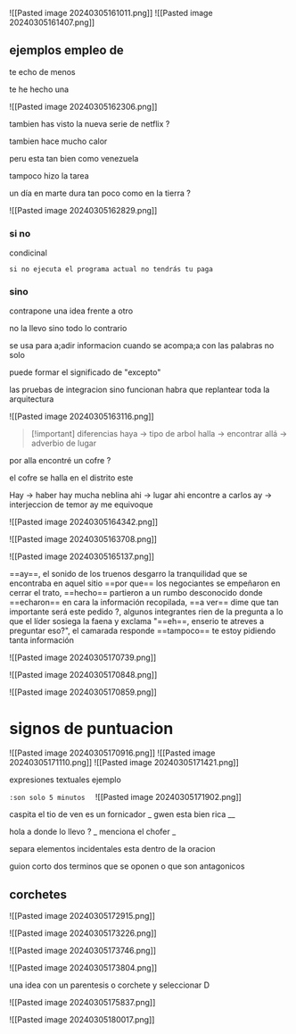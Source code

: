 ![[Pasted image 20240305161011.png]]
![[Pasted image 20240305161407.png]]

## ejemplos empleo de 

te echo de menos 


te he hecho una 

![[Pasted image 20240305162306.png]]


tambien has visto la nueva serie de netflix ?

tambien hace mucho calor 

peru esta tan bien como venezuela



tampoco hizo la tarea 

un día en marte dura tan poco como en la tierra ?

![[Pasted image 20240305162829.png]]

### si no 
condicinal


`si no ejecuta el programa actual no tendrás tu paga `
### sino

contrapone una idea frente a otro

no la llevo sino todo lo contrario

se usa para a;adir informacion
cuando se acompa;a con las palabras no solo


puede formar el significado de "excepto"


las pruebas de integracion sino funcionan habra que replantear toda la arquitectura 


![[Pasted image 20240305163116.png]]

>[!important]  diferencias
>haya -> tipo de arbol
>halla -> encontrar
>allá -> adverbio de lugar


por alla encontré un cofre ?

el cofre se halla en el distrito este






Hay -> haber
hay mucha neblina
ahi -> lugar
ahi encontre a carlos
ay -> interjeccion de temor
ay me equivoque 

![[Pasted image 20240305164342.png]]


![[Pasted image 20240305163708.png]]



![[Pasted image 20240305165137.png]]



==ay==, el sonido de los truenos desgarro la tranquilidad que se encontraba en aquel sitio ==por que== los negociantes se empeñaron en cerrar el trato,
==hecho== partieron a un rumbo desconocido donde ==echaron== en cara la información recopilada, ==a ver== dime que tan importante será este pedido ?, algunos integrantes rien de la pregunta a lo que el líder sosiega la faena y exclama "==eh==, enserio te atreves a preguntar eso?", el camarada responde ==tampoco== te estoy pidiendo tanta información

![[Pasted image 20240305170739.png]]

![[Pasted image 20240305170848.png]]


![[Pasted image 20240305170859.png]]


# signos de puntuacion

![[Pasted image 20240305170916.png]]
![[Pasted image 20240305171110.png]]
![[Pasted image 20240305171421.png]]


expresiones textuales ejemplo

`:son solo 5 minutos 
`
![[Pasted image 20240305171902.png]]


caspita el tio de ven es un fornicador _ gwen esta bien rica __


hola a donde lo llevo ? _ menciona el chofer _

separa elementos incidentales esta dentro de la oracion

guion corto dos terminos que se oponen o que son antagonicos

## corchetes



![[Pasted image 20240305172915.png]]

![[Pasted image 20240305173226.png]]

![[Pasted image 20240305173746.png]]


![[Pasted image 20240305173804.png]]


una idea con un parentesis o corchete y seleccionar
D

![[Pasted image 20240305175837.png]]

![[Pasted image 20240305180017.png]]
